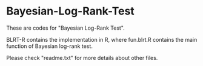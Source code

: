# Bayesian-Log-Rank-Test
These are codes for "Bayesian Log-Rank Test". 

BLRT-R contains the implementation in R, where fun.blrt.R contains the main function of Bayesian log-rank test. 

Please check "readme.txt" for more details about other files. 
